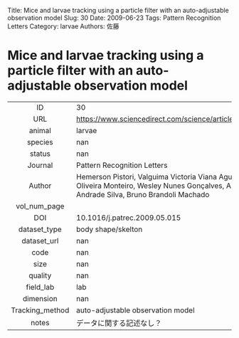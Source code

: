 Title: Mice and larvae tracking using a particle filter with an auto-adjustable observation model
Slug: 30
Date: 2009-06-23
Tags: Pattern Recognition Letters
Category: larvae
Authors: 佐藤

# Mice and larvae tracking using a particle filter with an auto-adjustable observation model

|||
|:-:|:-|
|ID| 30|
|URL| https://www.sciencedirect.com/science/article/abs/pii/S0167865509001330|
|animal| larvae|
|species| nan|
|status| nan|
|Journal| Pattern Recognition Letters|
|Author| Hemerson Pistori, Valguima Victoria Viana Aguiar Odakura, João Bosco Oliveira Monteiro, Wesley Nunes Gonçalves, Antonia Railda Roel, Jonathan de Andrade Silva, Bruno Brandoli Machado |
|vol_num_page| |
|DOI| 10.1016/j.patrec.2009.05.015|
|dataset_type| body shape/skelton|
|dataset_url| nan|
|code| nan|
|size| nan|
|quality| nan|
|field_lab      | lab|
|dimension      | nan|
|Tracking_method| auto-adjustable observation model|
|notes          | データに関する記述なし？|